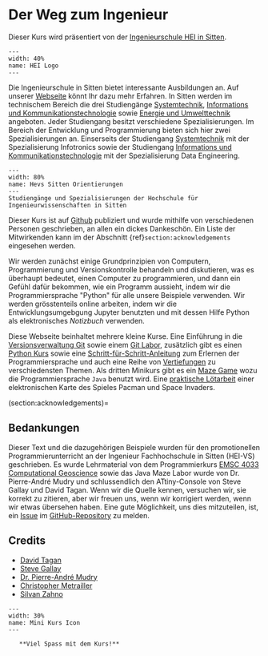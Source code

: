 # Der Weg zum Ingenieur

Dieser Kurs wird präsentiert von der [Ingenieurschule HEI in Sitten](https://hevs.ch).

```{figure} img/hei-defr.svg
---
width: 40%
name: HEI Logo
---
```

Die Ingenieurschule in Sitten bietet interessante Ausbildungen an. Auf unserer [Webseite](https://www.hevs.ch/de/formations/bachelors/) könnt Ihr dazu mehr Erfahren. In Sitten werden im technischem Bereich die drei Studiengänge [Systemtechnik](https://www.hevs.ch/de/Hochschule/hochschule-fur-ingenieurwissenschaften/systemtechnik/bachelorausbildung-in-systemtechnik-200051/), [Informations und Kommunikationstechnologie](https://www.hevs.ch/de/Hochschule/hochschule-fur-ingenieurwissenschaften/informatik-und-kommunikationssysteme/bachelorausbildung-in-informatik-und-kommunikationssysteme-201140/) sowie [Energie und Umwelttechnik](https://www.hevs.ch/de/Hochschule/hochschule-fur-ingenieurwissenschaften/energie-umwelttechnik/bachelorausbildung-in-energie-und-umwelttechnik-200052) angeboten. Jeder Studiengang besitzt verschiedene Spezialisierungen. Im Bereich der Entwicklung und Programmierung bieten sich hier zwei Spezialisierungen an. Einserseits der Studiengang [Systemtechnik](https://www.hevs.ch/de/Hochschule/hochschule-fur-ingenieurwissenschaften/systemtechnik/bachelorausbildung-in-systemtechnik-200051/) mit der Spezialisierung Infotronics sowie der Studiengang [Informations und Kommunikationstechnologie](https://www.hevs.ch/de/Hochschule/hochschule-fur-ingenieurwissenschaften/informatik-und-kommunikationssysteme/bachelorausbildung-in-informatik-und-kommunikationssysteme-201140/) mit der Spezialisierung Data Engineering.

```{figure} img/hevs-sion.svg
---
width: 80%
name: Hevs Sitten Orientierungen
---
Studiengänge und Spezialisierungen der Hochschule für Ingenieurwissenschaften in Sitten
```

Dieser Kurs ist auf [Github](https://github.com/tschinz/python-minicourse) publiziert und wurde mithilfe von verschiedenen Personen geschrieben, an allen ein dickes Dankeschön. Ein Liste der Mitwirkenden kann im der Abschnitt {ref}`section:acknowledgements` eingesehen werden.

Wir werden zunächst einige Grundprinzipien von Computern, Programmierung und Versionskontrolle behandeln und diskutieren, was es überhaupt bedeutet, einen Computer zu programmieren, und dann ein Gefühl dafür bekommen, wie ein Programm aussieht, indem wir die Programmiersprache "Python" für alle unsere Beispiele verwenden. Wir werden grösstenteils online arbeiten, indem wir die Entwicklungsumgebgung Jupyter benutzten und mit dessen Hilfe Python als elektronisches *Notizbuch* verwenden.

Diese Webseite beinhaltet mehrere kleine Kurse. Eine Einführung in die [Versionsverwaltung Git](git/intro/00-intro) sowie einem [Git Labor](git/lab/00-intro), zusätzlich gibt es einen [Python Kurs](python/intro/00-intro) sowie eine [Schritt-für-Schritt-Anleitung](python/lab/00-intro) zum Erlernen der Programmiersprache und auch eine Reihe von [Vertiefungen](python/advanced/00-intro) zu verschiedensten Themen. Als dritten Minikurs gibt es ein [Maze Game](java/maze/00-intro) wozu die Programmiersprache `Java` benutzt wird. Eine [praktische Lötarbeit](arduino/attiny-console/00-intro) einer elektronischen Karte des Spieles Pacman und Space Invaders.

(section:acknowledgements)=
## Bedankungen

Dieser Text und die dazugehörigen Beispiele wurden für den promotionellen Programmierunterricht an der Ingenieur Fachhochschule in Sitten (HEI-VS) geschrieben. Es wurde Lehrmaterial von dem Programmierkurs [EMSC 4033 Computational Geoscience](https://anu-rses-education.github.io/EMSC-4033/FrontPage.html) sowie das Java Maze Labor wurde von Dr. Pierre-André Mudry und schlussendlich den ATtiny-Console von Steve Gallay und David Tagan. Wenn wir die Quelle kennen, versuchen wir, sie korrekt zu zitieren, aber wir freuen uns, wenn wir korrigiert werden, wenn wir etwas übersehen haben. Eine gute Möglichkeit, uns dies mitzuteilen, ist, ein [Issue](https://github.com/tschinz/hei-minicourse/issues) im [GitHub-Repository](https://github.com/tschinz/hei-minicourse/issues) zu melden.

## Credits
* [David Tagan](https://people.hes-so.ch/fr/profile/david.tagan)
* [Steve Gallay](https://people.hes-so.ch/fr/profile/steve.gallay)
* [Dr. Pierre-André Mudry](https://people.hes-so.ch/fr/profile/pierrean.mudry)
* [Christopher Metrailler](https://people.hes-so.ch/fr/profile/christop.metraill)
* [Silvan Zahno](https://people.hes-so.ch/fr/profile/silvan.zahno)

```{figure} img/mini-course.svg
---
width: 30%
name: Mini Kurs Icon
---
```

```{important}
   **Viel Spass mit dem Kurs!**
```